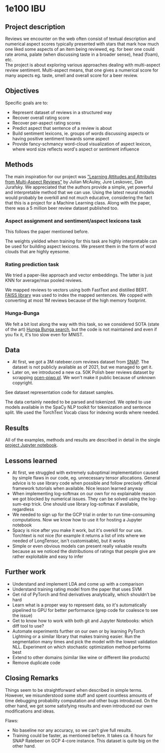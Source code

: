 # 1e100 IBU

## Project description

Reviews we encounter on the web often consist of textual description and numerical aspect scores typically presented with stars that mark how much one liked some aspects of an item being reviewed, eg. for beer one could rate aroma, palate (when discussing taste in a broader sense), head (foam), etc.  
The project is about exploring various approaches dealing with multi-aspect review sentiment.
Multi-aspect means, that one gives a numerical score for many aspects eg. taste, smell and overall score for a beer review.

## Objectives

Specific goals are to:

* Represent dataset of reviews in a structured way
* Recover overall rating score
* Recover per-aspect rating scores
* Predict aspect that sentence of a review is about
* Build sentiment lexicons, ie. groups of words discussing aspects or having positive sentiment towards some aspect
* Provide fancy-schmancy word-cloud visualization of aspect lexicon, where word size reflects word's aspect or sentiment influence

## Methods

The main inspiration for our project was ["Learning Attitudes and Attributes from Multi-Aspect Reviews"](https://cseweb.ucsd.edu/~jmcauley/pdfs/icdm12.pdf) by Julian McAuley, Jure Leskovec, Dan Jurafsky. We appreciated that the authors provide a simple, yet powerful and interpretable method that we can use. Using the latest neural models would probably be overkill and not much educative, considering the fact that this is a project for a Machine Learning class. Along with the paper, there was a 5 million beer review dataset published too.

### Aspect assignment and sentiment/aspect lexicons task

This follows the paper mentioned before.

The weights yielded when training for this task are highly interpretable can be used for building aspect lexicons. We present them in the form of word clouds that are highly eyesome.

### Rating prediction task

We tried a paper-like approach and vector embeddings. The latter is just KNN for average/max pooled reviews.

We mapped reviews to vectors using both FastText and distilled BERT. [FAISS library](https://github.com/facebookresearch/faiss) was used to index the mapped sentences. We copped with converting at most 1M reviews because of the high memory footprint.


### Hunga-Bunga

We felt a bit lost along the way with this task, so we considered SOTA (state of the art) [Hunga Bunga search](https://github.com/ypeleg/HungaBunga), but the code is not maintained and even if you fix it, it's too slow even for MNIST.

## Data

* At first, we got a 3M ratebeer.com reviews dataset from [SNAP](https://snap.stanford.edu/data/web-RateBeer.html). The dataset is not publicly available as of 2021, but we managed to get it.
* Later on, we introduced a new ca. 50K Polish beer reviews dataset by scrapping [ocen-piwo.pl](https://ocen-piwo.pl). We won't make it public because of unknown copyright.

See dataset representation code for dataset samples.

The data certainly needed to be parsed and tokenized. We opted to use models available in the SpaCy NLP toolkit for tokenization and sentence split. We used the TorchText Vocab class for indexing words where needed.

## Results

All of the examples, methods and results are described in detail in the single [project Jupyter notebook](https://github.com/madziejm/1e100-ibu/blob/master/1e100ibu.ipynb).

## Lessons learned

* At first, we struggled with extremely suboptimal implementation caused by simple flaws in our code, eg. unnecessary tensor allocations. General advice is to use library code when possible and follow precisely official framework tutorials when available. Nice lesson learned anyway
* When implementing log-softmax on our own for no explainable reason we got blocked by numerical issues. They can be solved using the log-sum-exp trick. One should use library log-softmax if available, regardless
* We needed to sign up for the GCP trial in order to run time-consuming computations. Now we know how to use it for hosting a Jupyter notebook
* Spacy is nice after you make it work, but it's overkill for our use. Torchtext is not nice (for example it returns a list of ints where we needed of LongTensor, isn't customisable), but it works
* Simple or even obvious models can present really valuable results because as we noticed the distributions of ratings that people give are rather exploitable and easy to infer

## Further work

* Understand and implement LDA and come up with a comparison
* Understand training rating model from the paper that uses SVM
* Get rid of PyTorch and find derivatives analytically, which shouldn't be hard
* Learn what is a proper way to represent data, so it's automatically pipelined to GPU for better performance (grep code for coalesce to see the issue)
* Get to know how to work with both git and Jupyter Notebooks: which diff tool to use?
* Automate experiments further on our own or by learning PyTorch Lightning or a similar library that makes training easier. Run the segmentation many times and pick the model with the lowest validation NLL. Experiment on which stochastic optimization method performs best
* Extend to other domains (similar like wine or different like products)
* Remove duplicate code

## Closing Remarks

Things seem to be straightforward when described in simple terms. However, we misunderstood some stuff and spent countless amounts of time debugging probability computation and other bugs introduced. On the other hand, we got some satisfying results and even introduced our own modifications and ideas. 

Flaws:
* No baseline nor any accuracy, so we can't give full results.
* Training could be faster, as mentioned before. It takes ca. 6 hours for SNAP Ratebeer on GCP 4-core instance. This dataset is quite big on the other hand.
